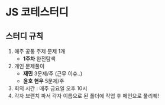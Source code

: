 # JS 코테스터디

## 스터디 규칙
1. 매주 공통 주제 문제 1개
   * <b>1주차</b> 완전탐색
2. 개인 문제풀이
     - <b>재민</b> 3문제/주 (근무 이슈..)
     - <b>윤호 현우</b> 5문제/주
3. 회의 시간 : 매주 금요일 오후 10시 
4. 각자 브랜치 파서 각자 이름으로 된 폴더에 작업 후 메인으로 풀리퀘!
